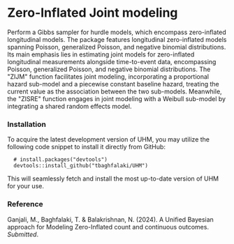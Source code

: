 # Zero-Inflated Joint modeling
Perform a Gibbs sampler for hurdle models, which encompass zero-inflated longitudinal models. The package features longitudinal zero-inflated models spanning Poisson, generalized Poisson, and negative binomial distributions. Its main emphasis lies in estimating joint models for zero-inflated longitudinal measurements alongside time-to-event data, encompassing Poisson, generalized Poisson, and negative binomial distributions. The "ZIJM" function facilitates joint modeling, incorporating a proportional hazard sub-model and a piecewise constant baseline hazard, treating the current value as the association between the two sub-models. Meanwhile, the "ZISRE" function engages in joint modeling with a Weibull sub-model by integrating a shared random effects model.

### Installation
To acquire the latest development version of UHM, you may utilize the following code snippet to install it directly from GitHub:

```
  # install.packages("devtools")
  devtools::install_github("tbaghfalaki/UHM")
```
This will seamlessly fetch and install the most up-to-date version of UHM for your use.

### Reference 
Ganjali, M., Baghfalaki, T. & Balakrishnan, N. (2024). A Unified Bayesian approach for Modeling Zero-Inflated count and continuous outcomes. *Submitted*.
